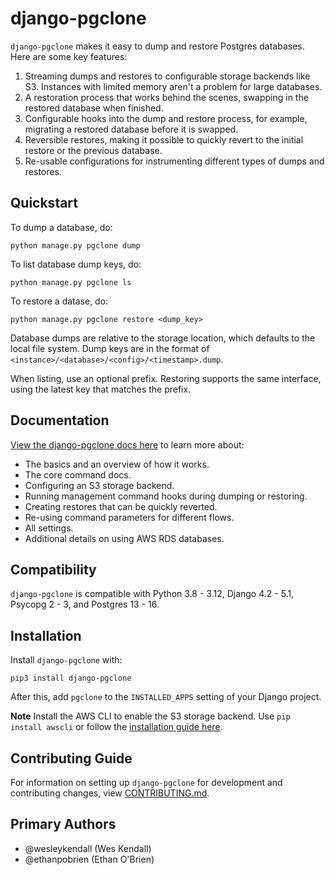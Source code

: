 # django-pgclone

`django-pgclone` makes it easy to dump and restore Postgres databases.
Here are some key features:

1. Streaming dumps and restores to configurable storage backends like S3. Instances with limited memory aren't a problem for large databases.
2. A restoration process that works behind the scenes, swapping in the restored database when finished.
3. Configurable hooks into the dump and restore process, for example, migrating a restored database before it is swapped.
4. Reversible restores, making it possible to quickly revert to the initial restore or the previous database.
5. Re-usable configurations for instrumenting different types of dumps and restores.

## Quickstart

To dump a database, do:

    python manage.py pgclone dump

To list database dump keys, do:

    python manage.py pgclone ls

To restore a datase, do:

    python manage.py pgclone restore <dump_key>

Database dumps are relative to the storage location, which defaults to the local file system. Dump keys are in the format of `<instance>/<database>/<config>/<timestamp>.dump`.

When listing, use an optional prefix. Restoring supports the same interface, using the latest key that matches the prefix.

## Documentation

[View the django-pgclone docs here](https://django-pgclone.readthedocs.io/) to learn more about:

* The basics and an overview of how it works.
* The core command docs.
* Configuring an S3 storage backend.
* Running management command hooks during dumping or restoring.
* Creating restores that can be quickly reverted.
* Re-using command parameters for different flows.
* All settings.
* Additional details on using AWS RDS databases.

## Compatibility

`django-pgclone` is compatible with Python 3.8 - 3.12, Django 4.2 - 5.1, Psycopg 2 - 3, and Postgres 13 - 16.

## Installation

Install `django-pgclone` with:

    pip3 install django-pgclone

After this, add `pgclone` to the `INSTALLED_APPS` setting of your Django project.

**Note**  Install the AWS CLI to enable the S3 storage backend. Use `pip install awscli` or follow the [installation guide here](https://docs.aws.amazon.com/cli/latest/userguide/getting-started-install.html).

## Contributing Guide

For information on setting up `django-pgclone` for development and contributing changes, view [CONTRIBUTING.md](CONTRIBUTING.md).

## Primary Authors

- @wesleykendall (Wes Kendall)
- @ethanpobrien (Ethan O'Brien)
